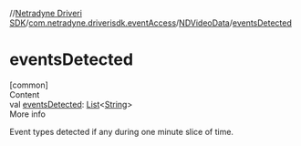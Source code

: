 //[Netradyne Driveri SDK](../../index.md)/[com.netradyne.driverisdk.eventAccess](../index.md)/[NDVideoData](index.md)/[eventsDetected](events-detected.md)



# eventsDetected  
[common]  
Content  
val [eventsDetected](events-detected.md): [List](https://kotlinlang.org/api/latest/jvm/stdlib/kotlin.collections/-list/index.html)<[String](https://kotlinlang.org/api/latest/jvm/stdlib/kotlin/-string/index.html)>  
More info  


Event types detected if any during one minute slice of time.

  



